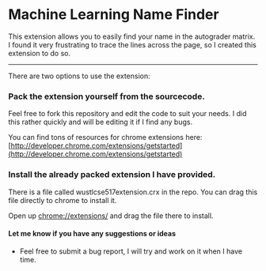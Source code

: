 # Machine Learning Name Finder

This extension allows you to easily find your name in the autograder matrix.  I found it very frustrating to trace the lines across the page, so I created this extension to do so.

-----------------------

There are two options to use the extension:

### Pack the extension yourself from the sourcecode.

Feel free to fork this repository and edit the code to suit your needs.  I did this rather quickly and will be editing it if I find any bugs.

You can find tons of resources for chrome extensions here: [http://developer.chrome.com/extensions/getstarted](http://developer.chrome.com/extensions/getstarted)


### Install the already packed extension I have provided.

There is a file called wustlcse517extension.crx in the repo.  You can drag this file directly to chrome to install it.  

Open up [chrome://extensions/](chrome://extensions/) and drag the file there to install.

#### Let me know if you have any suggestions or ideas

*   Feel free to submit a bug report, I will try and work on it when I have time.

